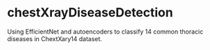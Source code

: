 # chestXrayDiseaseDetection
Using EfficientNet and autoencoders to classify 14 common thoracic diseases in ChextXary14 dataset.
